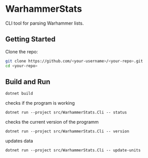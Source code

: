 # WarhammerStats

CLI tool for parsing Warhammer lists.

## Getting Started

Clone the repo:

```bash
git clone https://github.com/<your-username>/<your-repo>.git
cd <your-repo>
```

## Build and Run

```
dotnet build
```

checks if the program is working
```
dotnet run --project src/WarhammerStats.Cli -- status
```

checks the current version of the programm
```
dotnet run --project src/WarhammerStats.Cli -- version
```

updates data
```
dotnet run --project src/WarhammerStats.Cli -- update-units 